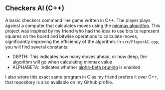 ## Checkers AI (C++)

A basic checkers command line game written in C++. The player plays against a computer that calculates moves using the [minmax algorithm](https://en.wikipedia.org/wiki/Minimax).
This project was inspired by my friend who had the idea to use bits to represent squares on the board and bitwise operations to calculate moves, significantly improving the efficiency of the algorithm.
In `src/PlayerAI.cpp`, you will find several constants:
- DEPTH: This indicates how many moves ahead, or how deep, the algorithm will go when calculating minmax value
- ALPHABETA: Indicates whether [alpha-beta pruning](https://en.wikipedia.org/wiki/Alpha%E2%80%93beta_pruning) is enabled

I also wrote this exact same program in C as my friend prefers it over C++, that repository is also available on my Github profile.
